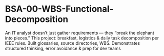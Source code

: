 # BSA-00-WBS-Functional-Decomposition
An IT analyst doesn’t just gather requirements — they “break the elephant into pieces.” This project: breakfast, logistics &amp; daily task decomposition per IEEE rules. Built glossaries, source directories, WBS. Demonstrates structured thinking, error avoidance &amp; prep for dev teams
